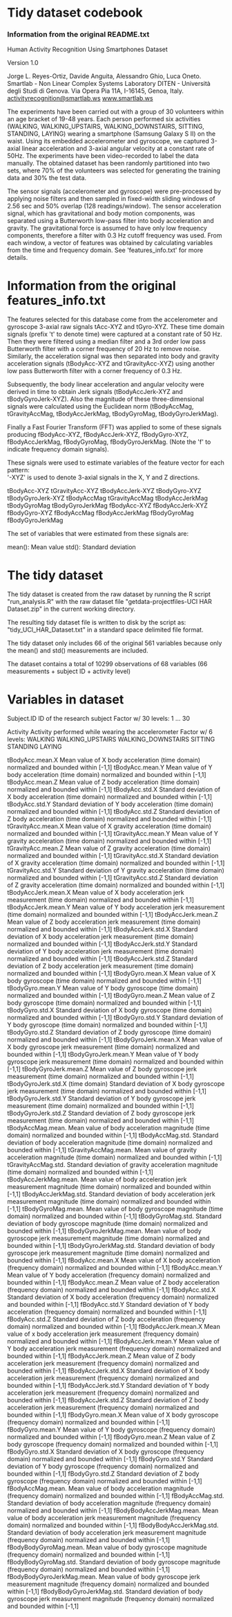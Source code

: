 # Tidy dataset codebook

### Information from the original README.txt

Human Activity Recognition Using Smartphones Dataset

Version 1.0

  Jorge L. Reyes-Ortiz, Davide Anguita, Alessandro Ghio, Luca Oneto.
  Smartlab - Non Linear Complex Systems Laboratory
  DITEN - Università degli Studi di Genova.
  Via Opera Pia 11A, I-16145, Genoa, Italy.
  activityrecognition@smartlab.ws
  www.smartlab.ws

The experiments have been carried out with a group of 30 volunteers within an age bracket of 19-48 years. Each person performed six activities (WALKING, WALKING_UPSTAIRS, WALKING_DOWNSTAIRS, SITTING, STANDING, LAYING) wearing a smartphone (Samsung Galaxy S II) on the waist. Using its embedded accelerometer and gyroscope, we captured 3-axial linear acceleration and 3-axial angular velocity at a constant rate of 50Hz. The experiments have been video-recorded to label the data manually. The obtained dataset has been randomly partitioned into two sets, where 70% of the volunteers was selected for generating the training data and 30% the test data. 

The sensor signals (accelerometer and gyroscope) were pre-processed by applying noise filters and then sampled in fixed-width sliding windows of 2.56 sec and 50% overlap (128 readings/window). The sensor acceleration signal, which has gravitational and body motion components, was separated using a Butterworth low-pass filter into body acceleration and gravity. The gravitational force is assumed to have only low frequency components, therefore a filter with 0.3 Hz cutoff frequency was used. From each window, a vector of features was obtained by calculating variables from the time and frequency domain. See 'features_info.txt' for more details. 

# Information from the original features_info.txt
The features selected for this database come from the accelerometer and gyroscope 3-axial raw signals tAcc-XYZ and tGyro-XYZ. These time domain signals (prefix 't' to denote time) were captured at a constant rate of 50 Hz. Then they were filtered using a median filter and a 3rd order low pass Butterworth filter with a corner frequency of 20 Hz to remove noise. Similarly, the acceleration signal was then separated into body and gravity acceleration signals (tBodyAcc-XYZ and tGravityAcc-XYZ) using another low pass Butterworth filter with a corner frequency of 0.3 Hz. 

Subsequently, the body linear acceleration and angular velocity were derived in time to obtain Jerk signals (tBodyAccJerk-XYZ and tBodyGyroJerk-XYZ). Also the magnitude of these three-dimensional signals were calculated using the Euclidean norm (tBodyAccMag, tGravityAccMag, tBodyAccJerkMag, tBodyGyroMag, tBodyGyroJerkMag). 

Finally a Fast Fourier Transform (FFT) was applied to some of these signals producing fBodyAcc-XYZ, fBodyAccJerk-XYZ, fBodyGyro-XYZ, fBodyAccJerkMag, fBodyGyroMag, fBodyGyroJerkMag. (Note the 'f' to indicate frequency domain signals). 

These signals were used to estimate variables of the feature vector for each pattern:  
'-XYZ' is used to denote 3-axial signals in the X, Y and Z directions.

tBodyAcc-XYZ
tGravityAcc-XYZ
tBodyAccJerk-XYZ
tBodyGyro-XYZ
tBodyGyroJerk-XYZ
tBodyAccMag
tGravityAccMag
tBodyAccJerkMag
tBodyGyroMag
tBodyGyroJerkMag
fBodyAcc-XYZ
fBodyAccJerk-XYZ
fBodyGyro-XYZ
fBodyAccMag
fBodyAccJerkMag
fBodyGyroMag
fBodyGyroJerkMag

The set of variables that were estimated from these signals are: 

mean(): Mean value
std(): Standard deviation

# The tidy dataset
The tidy dataset is created from the raw dataset by running the R script "run_analysis.R" with the raw dataset file "getdata-projectfiles-UCI HAR Dataset.zip" in the current working directory.

The resulting tidy dataset file is written to disk by the script as: "tidy_UCI_HAR_Dataset.txt" in a standard space delimited file format.

The tidy dataset only includes 66 of the original 561 variables because only the mean() and std() measurements are included.

The dataset contains a total of 10299 observations of 68 variables (66 measurements + subject ID + activity level)

# Variables in dataset

Subject.ID 
	ID of the research subject
		Factor w/ 30 levels: 1 ... 30
		
Activity
	Activity performed while wearing the accelerometer
	Factor w/ 6 levels: 
		WALKING
		WALKING_UPSTAIRS
		WALKING_DOWNSTAIRS
		SITTING
		STANDING
		LAYING

tBodyAcc.mean.X 
	Mean value of X body acceleration (time domain)
		normalized and bounded within [-1,1]
tBodyAcc.mean.Y 
	Mean value of Y body acceleration (time domain)
		normalized and bounded within [-1,1]
tBodyAcc.mean.Z 
	Mean value of Z body acceleration (time domain)
		normalized and bounded within [-1,1]
tBodyAcc.std.X 
	Standard deviation of X body acceleration (time domain)
		normalized and bounded within [-1,1]
tBodyAcc.std.Y 
	Standard deviation of Y body acceleration (time domain)
		normalized and bounded within [-1,1]
tBodyAcc.std.Z 
	Standard deviation of Z body acceleration (time domain)
		normalized and bounded within [-1,1]
tGravityAcc.mean.X 
	Mean value of X gravity acceleration (time domain)
		normalized and bounded within [-1,1]
tGravityAcc.mean.Y 
	Mean value of Y gravity acceleration (time domain)
		normalized and bounded within [-1,1]
tGravityAcc.mean.Z 
	Mean value of Z gravity acceleration (time domain)
		normalized and bounded within [-1,1]
tGravityAcc.std.X 
	Standard deviation of X gravity acceleration (time domain)
		normalized and bounded within [-1,1]
tGravityAcc.std.Y 
	Standard deviation of Y gravity acceleration (time domain)
		normalized and bounded within [-1,1]
tGravityAcc.std.Z 
	Standard deviation of Z gravity acceleration (time domain)
		normalized and bounded within [-1,1]
tBodyAccJerk.mean.X 
	Mean value of X body acceleration jerk measurement (time domain)
		normalized and bounded within [-1,1]
tBodyAccJerk.mean.Y 
	Mean value of Y body acceleration jerk measurement (time domain)
		normalized and bounded within [-1,1]
tBodyAccJerk.mean.Z 
	Mean value of Z body acceleration jerk measurement (time domain)
		normalized and bounded within [-1,1]
tBodyAccJerk.std.X 
	Standard deviation of X body acceleration jerk measurement (time domain)
		normalized and bounded within [-1,1]
tBodyAccJerk.std.Y 
	Standard deviation of Y body acceleration jerk measurement  (time domain)
		normalized and bounded within [-1,1]
tBodyAccJerk.std.Z 
	Standard deviation of Z body acceleration jerk measurement (time domain)
		normalized and bounded within [-1,1]
tBodyGyro.mean.X 
	Mean value of X body gyroscope (time domain)
		normalized and bounded within [-1,1]
tBodyGyro.mean.Y 
	Mean value of Y body gyroscope (time domain)
		normalized and bounded within [-1,1]
tBodyGyro.mean.Z 
	Mean value of Z body gyroscope (time domain)
		normalized and bounded within [-1,1]
tBodyGyro.std.X 
	Standard deviation of X body gyroscope (time domain)
		normalized and bounded within [-1,1]
tBodyGyro.std.Y 
	Standard deviation of Y body gyroscope (time domain)
		normalized and bounded within [-1,1]
tBodyGyro.std.Z 
	Standard deviation of Z body gyroscope (time domain)
		normalized and bounded within [-1,1]
tBodyGyroJerk.mean.X 
	Mean value of X body gyroscope jerk measurement (time domain)
		normalized and bounded within [-1,1]
tBodyGyroJerk.mean.Y 
	Mean value of Y body gyroscope jerk measurement (time domain)
		normalized and bounded within [-1,1]
tBodyGyroJerk.mean.Z 
	Mean value of Z body gyroscope jerk measurement (time domain)
		normalized and bounded within [-1,1]
tBodyGyroJerk.std.X  (time domain)
	Standard deviation of X body gyroscope jerk measurement (time domain)
		normalized and bounded within [-1,1]
tBodyGyroJerk.std.Y 
	Standard deviation of Y body gyroscope jerk measurement (time domain)
		normalized and bounded within [-1,1]
tBodyGyroJerk.std.Z 
	Standard deviation of Z body gyroscope jerk measurement (time domain)
		normalized and bounded within [-1,1]
tBodyAccMag.mean. 
	Mean value of body acceleration magnitude (time domain)
		normalized and bounded within [-1,1]
tBodyAccMag.std. 
	Standard deviation of body acceleration magnitude (time domain)
		normalized and bounded within [-1,1]
tGravityAccMag.mean. 
	Mean value of gravity acceleration magnitude (time domain)
		normalized and bounded within [-1,1]
tGravityAccMag.std.
	Standard deviation of gravity acceleration magnitude (time domain)
		normalized and bounded within [-1,1]
tBodyAccJerkMag.mean. 
	Mean value of body acceleration jerk measurement magnitude (time domain)
		normalized and bounded within [-1,1]
tBodyAccJerkMag.std. 
	Standard deviation of body acceleration jerk measurement magnitude (time domain)
		normalized and bounded within [-1,1]
tBodyGyroMag.mean. 
	Mean value of body gyroscope magnitude (time domain)
		normalized and bounded within [-1,1]
tBodyGyroMag.std. 
	Standard deviation of body gyroscope magnitude (time domain)
		normalized and bounded within [-1,1]
tBodyGyroJerkMag.mean. 
	Mean value of body gyroscope jerk measurement magnitude (time domain)
		normalized and bounded within [-1,1]
tBodyGyroJerkMag.std. 
	Standard deviation of body gyroscope jerk measurement magnitude (time domain)
		normalized and bounded within [-1,1]
fBodyAcc.mean.X 
	Mean value of X body acceleration (frequency domain)
		normalized and bounded within [-1,1]
fBodyAcc.mean.Y 
	Mean value of Y body acceleration (frequency domain)
		normalized and bounded within [-1,1]
fBodyAcc.mean.Z 
	Mean value of Z body acceleration (frequency domain)
		normalized and bounded within [-1,1]
fBodyAcc.std.X 
	Standard deviation of X body acceleration (frequency domain)
		normalized and bounded within [-1,1]
fBodyAcc.std.Y 
	Standard deviation of Y body acceleration (frequency domain)
		normalized and bounded within [-1,1]
fBodyAcc.std.Z 
	Standard deviation of Z body acceleration (frequency domain)
		normalized and bounded within [-1,1]
fBodyAccJerk.mean.X 
	Mean value of x body acceleration jerk measurement (frequency domain)
		normalized and bounded within [-1,1]
fBodyAccJerk.mean.Y 
	Mean value of Y body acceleration jerk measurement (frequency domain)
		normalized and bounded within [-1,1]
fBodyAccJerk.mean.Z 
	Mean value of Z body acceleration jerk measurement (frequency domain)
		normalized and bounded within [-1,1]
fBodyAccJerk.std.X 
	Standard deviation of X body acceleration jerk measurement (frequency domain)
		normalized and bounded within [-1,1]
fBodyAccJerk.std.Y 
	Standard deviation of Y body acceleration jerk measurement (frequency domain)
		normalized and bounded within [-1,1]
fBodyAccJerk.std.Z 
	Standard deviation of Z body acceleration jerk measurement (frequency domain)
		normalized and bounded within [-1,1]
fBodyGyro.mean.X 
	Mean value of X body gyroscope (frequency domain)
		normalized and bounded within [-1,1]
fBodyGyro.mean.Y 
	Mean value of Y body gyroscope (frequency domain)
		normalized and bounded within [-1,1]
fBodyGyro.mean.Z 
	Mean value of Z body gyroscope (frequency domain)
		normalized and bounded within [-1,1]
fBodyGyro.std.X 
	Standard deviation of X body gyroscope (frequency domain)
		normalized and bounded within [-1,1]
fBodyGyro.std.Y 
	Standard deviation of Y body gyroscope (frequency domain)
		normalized and bounded within [-1,1]
fBodyGyro.std.Z 
	Standard deviation of Z body gyroscope (frequency domain)
		normalized and bounded within [-1,1]
fBodyAccMag.mean. 
	Mean value of body acceleration magnitude (frequency domain)
		normalized and bounded within [-1,1]
fBodyAccMag.std. 
	Standard deviation of body acceleration magnitude (frequency domain)
		normalized and bounded within [-1,1]
fBodyBodyAccJerkMag.mean. 
	Mean value of body acceleration jerk measurement magnitude (frequency domain)
		normalized and bounded within [-1,1]
fBodyBodyAccJerkMag.std. 
	Standard deviation of body acceleration jerk measurement magnitude (frequency domain)
		normalized and bounded within [-1,1]
fBodyBodyGyroMag.mean. 
	Mean value of body gyroscope magnitude (frequency domain)
		normalized and bounded within [-1,1]
fBodyBodyGyroMag.std. 
	Standard deviation of body gyroscope magnitude (frequency domain)
		normalized and bounded within [-1,1]
fBodyBodyGyroJerkMag.mean. 
	Mean value of body gyroscope jerk measurement magnitude (frequency domain)
		normalized and bounded within [-1,1]
fBodyBodyGyroJerkMag.std.
	Standard deviation of body gyroscope jerk measurement magnitude (frequency domain)
		normalized and bounded within [-1,1]
